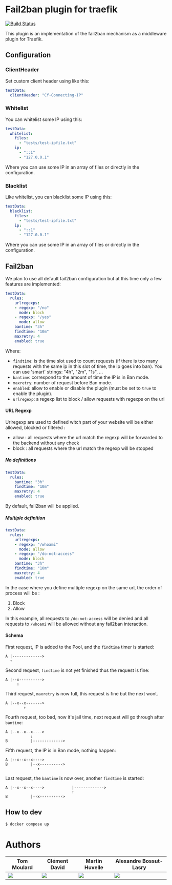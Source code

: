 # Fail2ban plugin for traefik

[![Build Status](https://github.com/rauny-henrique/fail2banCustomHeader/actions/workflows/main.yml/badge.svg)](https://github.com/rauny-henrique/fail2banCustomHeader/actions/workflows/main.yml)

This plugin is an implementation of the fail2ban mechanism as a middleware
plugin for Traefik.

## Configuration

### ClientHeader
Set custom client header using like this:
```yml
testData:
  clientHeader: "Cf-Connecting-IP"
```

### Whitelist
You can whitelist some IP using this:
```yml
testData:
  whitelist:
    files:
      - "tests/test-ipfile.txt"
    ip:
      - "::1"
      - "127.0.0.1"
```

Where you can use some IP in an array of files or directly in the
configuration.

### Blacklist
Like whitelist, you can blacklist some IP using this:
```yml
testData:
  blacklist:
    files:
      - "tests/test-ipfile.txt"
    ip:
      - "::1"
      - "127.0.0.1"
```

Where you can use some IP in an array of files or directly in the
configuration.


## Fail2ban
We plan to use all default fail2ban configuration but at this time only a
few features are implemented:
```yml
testData:
  rules:
    urlregexps:
    - regexp: "/no"
      mode: block
    - regexp: "/yes"
      mode: allow
    bantime: "3h"
    findtime: "10m"
    maxretry: 4
    enabled: true
```

Where:
 - `findtime`: is the time slot used to count requests (if there is too many
requests with the same ip in this slot of time, the ip goes into ban). You can
use 'smart' strings: "4h", "2m", "1s", ...
 - `bantime`: correspond to the amount of time the IP is in Ban mode.
 - `maxretry`: number of request before Ban mode.
 - `enabled`: allow to enable or disable the plugin (must be set to `true` to
enable the plugin).
 - `urlregexp`: a regexp list to block / allow requests with regexps on the url

#### URL Regexp
Urlregexp are used to defined witch part of your website will be either
allowed, blocked or filtered :
- allow : all requests where the url match the regexp will be forwarded to the
backend without any check
- block : all requests where the url match the regexp will be stopped

##### No definitions

```yml
testData:
  rules:
    bantime: "3h"
    findtime: "10m"
    maxretry: 4
    enabled: true
```

By default, fail2ban will be applied.

##### Multiple definition

```yml
testData:
  rules:
    urlregexps:
    - regexp: "/whoami"
      mode: allow
    - regexp: "/do-not-access"
      mode: block
    bantime: "3h"
    findtime: "10m"
    maxretry: 4
    enabled: true
```

In the case where you define multiple regexp on the same url, the order of
process will be :
1. Block
2. Allow

In this example, all requests to `/do-not-access` will be denied and all
requests to `/whoami` will be allowed without any fail2ban interaction.

#### Schema
First request, IP is added to the Pool, and the `findtime` timer is started:
```
A |------------->
  ↑
```

Second request, `findtime` is not yet finished thus the request is fine:
```
A |--x---------->
     ↑
```

Third request, `maxretry` is now full, this request is fine but the next wont.
```
A |--x--x------->
        ↑
```

Fourth request, too bad, now it's jail time, next request will go through after
`bantime`:
```
A |--x--x--x---->
           ↓
B          |------------->
```

Fifth request, the IP is in Ban mode, nothing happen:
```
A |--x--x--x---->
B          |--x---------->
              ↑
```

Last request, the `bantime` is now over, another `findtime` is started:
```
A |--x--x--x---->            |------------->
                             ↑
B          |--x---------->
```

## How to dev

```bash
$ docker compose up
```

# Authors
| Tom Moulard | Clément David | Martin Huvelle | Alexandre Bossut-Lasry |
|-------------|---------------|----------------|------------------------|
|[![](https://github.com/rauny-henrique/fail2banCustomHeader/blob/main/.assets/gopher-tom_moulard.png)](https://tom.moulard.org)|[![](https://github.com/rauny-henrique/fail2banCustomHeader/blob/main/.assets/gopher-clement_david.png)](https://github.com/cledavid)|[![](https://github.com/rauny-henrique/fail2banCustomHeader/blob/main/.assets/gopher-martin_huvelle.png)](https://github.com/nitra-mfs)|[![](https://github.com/rauny-henrique/fail2banCustomHeader/blob/main/.assets/gopher-alexandre_bossut-lasry.png)](https://www.linkedin.com/in/alexandre-bossut-lasry/)|
